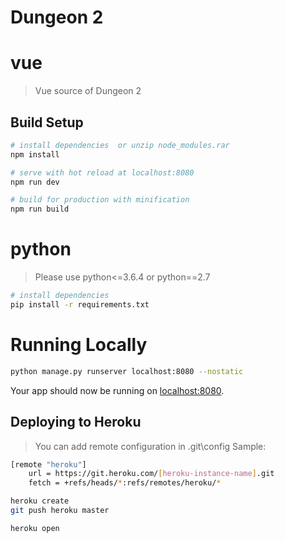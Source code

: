 Dungeon 2
===========

# vue

> Vue source of Dungeon 2

## Build Setup

``` bash
# install dependencies  or unzip node_modules.rar
npm install

# serve with hot reload at localhost:8080
npm run dev

# build for production with minification
npm run build
```

# python

> Please use python<=3.6.4 or python==2.7
``` bash
# install dependencies
pip install -r requirements.txt
```

# Running Locally

``` bash
python manage.py runserver localhost:8080 --nostatic

```
Your app should now be running on [localhost:8080](http://localhost:8080/).


## Deploying to Heroku

> You can add remote configuration in .git\config
Sample:

```bash
[remote "heroku"]
	url = https://git.heroku.com/[heroku-instance-name].git
	fetch = +refs/heads/*:refs/remotes/heroku/*
```

```bash
heroku create
git push heroku master

heroku open
```
